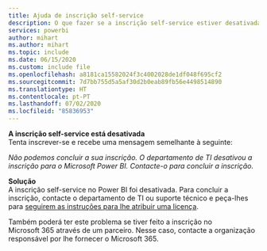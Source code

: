 ```yaml
---
title: Ajuda de inscrição self-service
description: O que fazer se a inscrição self-service estiver desativada
services: powerbi
author: mihart
ms.author: mihart
ms.topic: include
ms.date: 06/15/2020
ms.custom: include file
ms.openlocfilehash: a8181ca15582024f3c4002028de1df048f695cf2
ms.sourcegitcommit: 7d7bb755d5a5af30d2b0eab89fb56e4498514890
ms.translationtype: HT
ms.contentlocale: pt-PT
ms.lasthandoff: 07/02/2020
ms.locfileid: "85836953"
---
```

**A inscrição self-service está desativada**    
Tenta inscrever-se e recebe uma mensagem semelhante à seguinte: 

*Não podemos concluir a sua inscrição. O departamento de TI desativou a inscrição para o Microsoft Power BI. Contacte-o para concluir a inscrição.* 

**Solução**    
A inscrição self-service no Power BI foi desativada. Para concluir a inscrição, contacte o departamento de TI ou suporte técnico e peça-lhes para [seguirem as instruções para lhe atribuir uma licença](../admin/service-admin-purchasing-power-bi-pro.md). 

Também poderá ter este problema se tiver feito a inscrição no Microsoft 365 através de um parceiro. Nesse caso, contacte a organização responsável por lhe fornecer o Microsoft 365. 